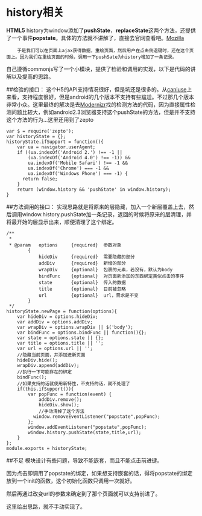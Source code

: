 # history相关
**HTML5** history为window添加了**pushState**，**replaceState**这两个方法，还提供了一个事件**popstate**。具体的方法就不讲解了，直接去官网查看吧。[Mozilla](https://developer.mozilla.org/en-US/docs/Web/API/History_API)

		于是我们可以在页面上ajax获得数据，重绘页面，然后用户在点击倒退键时，还在这个页面上。因为我们在重绘页面的时候，调用一下pushSate为history增加了一条记录。
		
自己遵循commonjs写了一个小模块，提供了检验和调用的实现，以下是代码的讲解以及提高的思路。
		
##检验的接口：
这个H5的API支持情况很好，但是坑还是很多的。从[caniuse](http://caniuse.com/#search=pushstate)上来看，支持程度很好，但是android的几个版本不支持有些尴尬。不过那几个版本非常小众。这里最终的解决是去[Modernizr](https://modernizr.com/)找的检测方法的代码，因为直接属性检测问题比较大，例如android2.3浏览器支持这个pushState的方法，但是并不支持这个方法的行为...这里还用到了zepto
		
```
var $ = require('zepto');
var historyState = {};
historyState.ifSupport = function(){
    var ua = navigator.userAgent;
    if ((ua.indexOf('Android 2.') !== -1 ||
        (ua.indexOf('Android 4.0') !== -1)) &&
        ua.indexOf('Mobile Safari') !== -1 &&
        ua.indexOf('Chrome') === -1 &&
        ua.indexOf('Windows Phone') === -1) {
      return false;
    }
    return (window.history && 'pushState' in window.history);
}

```

##方法调用的接口：
实现思路就是将原来的层隐藏，加入一个新层覆盖上去，然后调用window.history.pushState加一条记录，返回的时候将原来的层清理，并将最开始的层显示出来，顺便清理了这个绑定。

```
/**
 *
 * @param   options     {required}  参数对象
        {
            hideDiv     {required}  需要隐藏的部分
            addDiv      {required}  新增的部分
            wrapDiv     {optional}  包裹的元素，若没有，默认为body
            bindFunc    {optional}  对页面新添加的东西绑定类似点击的事件
            state       {optional}  传入的数据 
            title       {optional}  目前被忽略
            url         {optional}  url，需求是不变
        }
 */
historyState.newPage = function(options){
    var hideDiv = options.hideDiv;
    var addDiv = options.addDiv;
    var wrapDiv = options.wrapDiv || $('body');
    var bindFunc = options.bindFunc || function(){};
    var state = options.state || {};
    var title = options.title || '';
    var url = options.url || '';
    //隐藏当前页面，并添加进新页面
    hideDiv.hide();
    wrapDiv.append(addDiv);
    //执行一下可能存在的绑定
    bindFunc();
    //如果支持的话就使用新特性，不支持的话，就不处理了
    if(this.ifSupport()){
        var popFunc = function(event) {
            addDiv.remove();
            hideDiv.show(); 
            //手动清掉了这个方法
          window.removeEventListener("popstate",popFunc);                  
        };
        window.addEventListener("popstate",popFunc);
        window.history.pushState(state,title,url); 
    }
};
module.exports = historyState;

```

##不足
模块设计有些问题，导致不能嵌套，而且不能点击前进键。

因为点击即调用了popstate的绑定，如果想支持嵌套的话，得将popstate的绑定放到一个init的函数，这个初始化函数只调用一次就好。

然后再通过改变url的参数来确定到了那个页面就可以支持前进了。

这里给出思路，就不手动实现了。